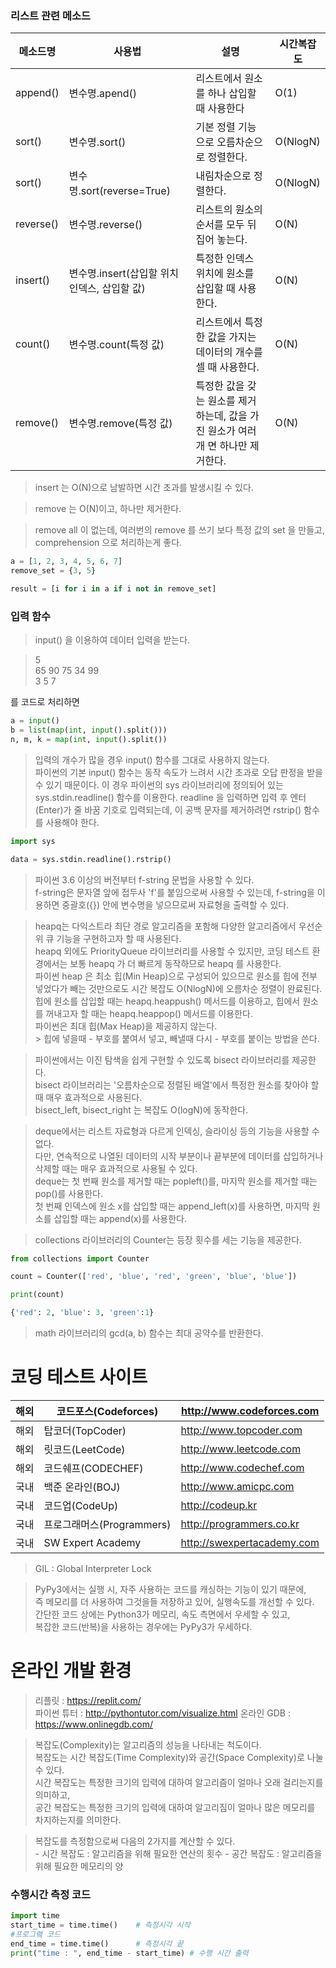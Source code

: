 ### 리스트 관련 메소드

|메소드명|사용법|설명|시간복잡도|
|---|---|---|---|
|append()|변수명.apend()|리스트에서 원소를 하나 삽입할 때 사용한다|O(1)|
|sort()|변수명.sort()|기본 정렬 기능으로 오름차순으로 정렬한다.|O(NlogN)|
|sort()|변수명.sort(reverse=True)|내림차순으로 정렬한다.|O(NlogN)|
|reverse()|변수명.reverse()|리스트의 원소의 순서를 모두 뒤집어 놓는다.|O(N)|
|insert()|변수명.insert(삽입할 위치 인덱스, 삽입할 값)|특정한 인덱스 위치에 원소를 삽입할 때 사용한다.|O(N)|
|count()|변수명.count(특정 값)|리스트에서 특정한 값을 가지는 데이터의 개수를 셀 때 사용한다.|O(N)|
|remove()|변수명.remove(특정 값)|특정한 값을 갖는 원소를 제거하는데, 값을 가진 원소가 여러개 면 하나만 제거한다.|O(N)|

> insert 는 O(N)으로 남발하면 시간 초과를 발생시킬 수 있다.

> remove 는 O(N)이고, 하나만 제거한다.

> remove all 이 없는데, 여러번의 remove 를 쓰기 보다 특정 값의 set 을 만들고, comprehension 으로 처리하는게 좋다.
```python
a = [1, 2, 3, 4, 5, 6, 7]
remove_set = {3, 5}

result = [i for i in a if i not in remove_set]
```

### 입력 함수
> input() 을 이용하여 데이터 입력을 받는다.

> 5  
> 65 90 75 34 99  
> 3 5 7

를 코드로 처리하면

```python
a = input()
b = list(map(int, input().split()))
n, m, k = map(int, input().split())
```

> 입력의 개수가 많을 경우 input() 함수를 그대로 사용하지 않는다.  
> 파이썬의 기본 input() 함수는 동작 속도가 느려서 시간 초과로 오답 판정을 받을 수 있기 때문이다.
> 이 경우 파이썬의 sys 라이브러리에 정의되어 있는 sys.stdin.readline() 함수를 이용한다.
> readline 을 입력하면 입력 후 엔터(Enter)가 줄 바꿈 기호로 입력되는데, 이 공백 문자를 제거하려면 rstrip() 함수를 사용해야 한다.

```python
import sys

data = sys.stdin.readline().rstrip()
```

> 파이썬 3.6 이상의 버전부터 f-string 문법을 사용할 수 있다.  
> f-string은 문자열 앞에 접두사 'f'를 붙임으로써 사용할 수 있는데, f-string을 이용하면 중괄호({}) 안에 변수명을 넣으므로써 자료형을 출력할 수 있다.

> heapq는 다익스트라 최단 경로 알고리즘을 포함해 다양한 알고리즘에서 우선순위 큐 기능을 구현하고자 할 때 사용된다.    
> heapq 외에도 PriorityQueue 라이브러리를 사용할 수 있지만, 코딩 테스트 환경에서는 보통 heapq 가 더 빠르게 동작하므로 heapq 를 사용한다.  
> 파이썬 heap 은 최소 힙(Min Heap)으로 구성되어 있으므로 원소를 힙에 전부 넣었다가 빼는 것만으로도 시간 복잡도 O(NlogN)에 오름차순 정렬이 완료된다.  
> 힙에 원소를 삽입할 때는 heapq.heappush() 메서드를 이용하고, 힙에서 원소를 꺼내고자 할 때는 heapq.heappop() 메서드를 이용한다.    
> 파이썬은 최대 힙(Max Heap)을 제공하지 않는다.  
    > 힙에 넣을때 - 부호를 붙여서 넣고, 빼낼때 다시 - 부호를 붙이는 방법을 쓴다.

> 파이썬에서는 이진 탐색을 쉽게 구현할 수 있도록 bisect 라이브러리를 제공한다.  
> bisect 라이브러리는 '오름차순으로 정렬된 배열'에서 특정한 원소를 찾아야 할 때 매우 효과적으로 사용된다.   
> bisect_left, bisect_right 는 복잡도 O(logN)에 동작한다.

> deque에서는 리스트 자료형과 다르게 인덱싱, 슬라이싱 등의 기능을 사용할 수 없다.   
> 다만, 연속적으로 나열된 데이터의 시작 부분이나 끝부분에 데이터를 삽입하거나 삭제할 때는 매우 효과적으로 사용될 수 있다.   
> deque는 첫 번째 원소를 제거할 때는 popleft()를, 마지막 원소를 제거할 때는 pop()를 사용한다.   
> 첫 번째 인덱스에 원소 x를 삽입할 때는 append_left(x)를 사용하면, 마지막 원소를 삽입할 때는 append(x)를 사용한다.  

> collections 라이브러리의 Counter는 등장 횟수를 세는 기능을 제공한다.
```python
from collections import Counter

count = Counter(['red', 'blue', 'red', 'green', 'blue', 'blue'])

print(count)

{'red': 2, 'blue': 3, 'green':1}
```

> math 라이브러리의 gcd(a, b) 함수는 최대 공약수를 반환한다.


# 코딩 테스트 사이트
|해외|코드포스(Codeforces)|http://www.codeforces.com|  
|----|----|----|  
|해외|탑코더(TopCoder)|http://www.topcoder.com|
|해외|릿코드(LeetCode)|http://www.leetcode.com|
|해외|코드쉐프(CODECHEF)|http://www.codechef.com|
|국내|백준 온라인(BOJ)|http://www.amicpc.com|
|국내|코드업(CodeUp)|http://codeup.kr|
|국내|프로그래머스(Programmers)|http://programmers.co.kr|
|국내|SW Expert Academy|http://swexpertacademy.com|

> GIL : Global Interpreter Lock

> PyPy3에서는 실행 시, 자주 사용하는 코드를 캐싱하는 기능이 있기 때문에,   
> 즉 메모리를 더 사용하여 그것을들 저장하고 있어, 실행속도를 개선할 수 있다.  
> 간단한 코드 상에는 Python3가 메모리, 속도 측면에서 우세할 수 있고,  
> 복잡한 코드(반복)을 사용하는 경우에는 PyPy3가 우세하다.


# 온라인 개발 환경
> 리플릿 : https://replit.com/  
> 파이썬 튜터 : http://pythontutor.com/visualize.html
> 온라인 GDB : https://www.onlinegdb.com/

> 복잡도(Complexity)는 알고리즘의 성능을 나타내는 척도이다.   
> 복잡도는 시간 복잡도(Time Complexity)와 공간(Space Complexity)로 나눌 수 있다.   
> 시간 복잡도는 특정한 크기의 입력에 대하여 알고리즘이 얼마나 오래 걸리는지를 의미하고,   
> 공간 복잡도는 특정한 크기의 입력에 대하여 알고리짐이 얼마나 많은 메모리를 차지하는지를 의미한다.


> 복잡도를 측정함으로써 다음의 2가지를 계산할 수 있다.  
    - 시간 복잡도 : 알고리즘을 위해 필요한 연산의 횟수
    - 공간 복잡도 : 알고리즘을 위해 필요한 메모리의 양

### 수행시간 측정 코드
```python
import time
start_time = time.time()    # 측정시각 시작
#프로그랰 코드
end_time = time.time()      # 측정시각 끝
print("time : ", end_time - start_time) # 수행 시간 출력
```


